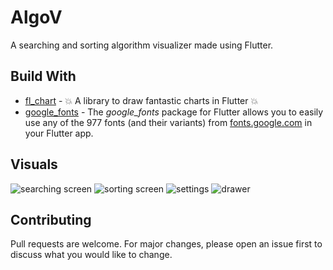 # AlgoV

A searching and sorting algorithm visualizer made using Flutter.


## Build With

* [fl_chart](https://pub.dev/packages/fl_chart) - 💥 A library to draw fantastic charts in Flutter 💥
* [google_fonts](https://pub.dev/packages/google_fonts) - The *google_fonts* package for Flutter allows you to easily use any of the 977 fonts (and their variants) from [fonts.google.com](https://fonts.google.com/) in your Flutter app.


## Visuals

![searching screen](images/Screenshot_2.png)
![sorting screen](images/Screenshot_3.png)
![settings](images/Screenshot_4.png)
![drawer](images/Screenshot_1.png)


## Contributing

Pull requests are welcome. For major changes, please open an issue first to discuss what you would like to change.
